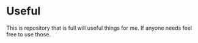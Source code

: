 # Useful
This is repository that is full will useful things for me. If anyone needs feel free to use those. 
